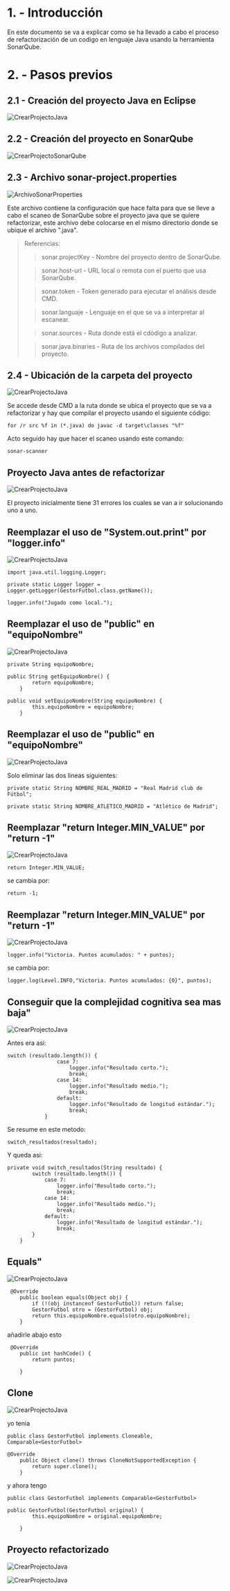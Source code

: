 # 1. - Introducción

En este documento se va a explicar como se ha llevado a cabo el proceso de refactorización de un codigo en lenguaje Java usando la herramienta SonarQube.

# 2. - Pasos previos

## 2.1 - Creación del proyecto Java en Eclipse

![CrearProjectoJava](/Fotos/1%20-%20Creacion%20de%20JavaProject%20en%20eclipse.png)

## 2.2 - Creación del proyecto en SonarQube

![CrearProjectoSonarQube](/Fotos/2%20-%20Creacion%20de%20proyecto%20en%20sonarqube.png)

## 2.3 - Archivo sonar-project.properties

![ArchivoSonarProperties](/Fotos/3%20-%20Rellenando%20el%20archivo%20sonar-project.properties.png)

Este archivo contiene la configuración que hace falta para que se lleve a cabo el scaneo de SonarQube sobre el proyecto java que se quiere refactorizar, este archivo debe colocarse en el mismo directorio donde se ubique el archivo ".java".

>Referencias:
>>sonar.projectKey - Nombre del proyecto dentro de SonarQube.
>
>>sonar.host-url - URL local o remota con el puerto que usa SonarQube.
>
>>sonar.token - Token generado para ejecutar el análisis desde CMD.
>
>>sonar.languaje - Lenguaje en el que se va a interpretar al escanear.
>
>>sonar.sources - Ruta donde está el cdódigo a analizar.
>
>>sonar.java.binaries - Ruta de los archivos compilados del proyecto.

## 2.4 - Ubicación de la carpeta del proyecto

![CrearProjectoJava](/Fotos/4%20-%20Ubicación%20del%20proyecto%20en%20CMD,%20compilado%20y%20lanzado%20del%20comando%20sonar-scanner.png)

Se accede desde CMD a la ruta donde se ubica el proyecto que se va a refactorizar y hay que compilar el proyecto usando el siguiente código:
~~~
for /r src %f in (*.java) do javac -d target\classes "%f"
~~~
Acto seguido hay que hacer el scaneo usando este comando:
~~~
sonar-scanner
~~~

## Proyecto Java antes de refactorizar

![CrearProjectoJava](/Fotos/5%20-%20Proyecto%20antes%20de%20refactorizar.png)

El proyecto inicialmente tiene 31 errores los cuales se van a ir solucionando uno a uno.

## Reemplazar el uso de "System.out.print" por "logger.info"

![CrearProjectoJava](/Fotos/6%20-%20Issue%20System.out%20a%20logger.png)

~~~
import java.util.logging.Logger;
~~~

~~~
private static Logger logger = Logger.getLogger(GestorFutbol.class.getName());
~~~

~~~
logger.info("Jugado como local.");
~~~

## Reemplazar el uso de "public" en "equipoNombre" 

![CrearProjectoJava](/Fotos/7%20-%20Issue%20static%20final%20or%20non-public.png)

~~~
private String equipoNombre;
~~~

~~~
public String getEquipoNombre() {
		return equipoNombre;
	}
~~~

~~~
public void setEquipoNombre(String equipoNombre) {
		this.equipoNombre = equipoNombre;
	}
~~~

## Reemplazar el uso de "public" en "equipoNombre" 

![CrearProjectoJava](/Fotos/8%20-%20Issue%20eliminar%20private%20field.png)

Solo eliminar las dos lineas siguientes:

~~~
private static String NOMBRE_REAL_MADRID = "Real Madrid club de Fútbol";
~~~

~~~
private static String NOMBRE_ATLETICO_MADRID = "Atlético de Madrid";
~~~

## Reemplazar "return Integer.MIN_VALUE" por "return -1" 

![CrearProjectoJava](/Fotos/9%20-%20Issue%20simply%20return.png)

~~~
return Integer.MIN_VALUE;
~~~
se cambia por:
~~~
return -1;
~~~


## Reemplazar "return Integer.MIN_VALUE" por "return -1" 

![CrearProjectoJava](/Fotos/10%20-%20Issue%20built-in.png)

~~~
logger.info("Victoria. Puntos acumulados: " + puntos);
~~~
se cambia por:
~~~
logger.log(Level.INFO,"Victoria. Puntos acumulados: {0}", puntos);
~~~

## Conseguir que la complejidad cognitiva sea mas baja" 

![CrearProjectoJava](/Fotos/11%20-%20Issue%20complejidad%20cognitiva.png)

Antes era asi:
~~~
switch (resultado.length()) {
                case 7:
                	logger.info("Resultado corto.");
                    break;
                case 14:
                	logger.info("Resultado medio.");
                    break;
                default:
                	logger.info("Resultado de longitud estándar.");
                    break;
            }
~~~
Se resume en este metodo:
~~~
switch_resultados(resultado);
~~~
Y queda asi:
~~~
private void switch_resultados(String resultado) {
		switch (resultado.length()) {
		    case 7:
		    	logger.info("Resultado corto.");
		        break;
		    case 14:
		    	logger.info("Resultado medio.");
		        break;
		    default:
		    	logger.info("Resultado de longitud estándar.");
		        break;
		}
	}
~~~

## Equals" 

![CrearProjectoJava](/Fotos/12%20-%20Issue%20equals(%20).png)

~~~
 @Override
    public boolean equals(Object obj) {
        if (!(obj instanceof GestorFutbol)) return false;
        GestorFutbol otro = (GestorFutbol) obj;
        return this.equipoNombre.equals(otro.equipoNombre);
    }
~~~
añadirle abajo esto
~~~
 @Override
    public int hashCode() {
		return puntos;
        
    }
~~~

## Clone 

![CrearProjectoJava](/Fotos/13%20-%20Issue%20clone.png)


yo tenia
~~~
public class GestorFutbol implements Cloneable, Comparable<GestorFutbol>
~~~

~~~
@Override
    public Object clone() throws CloneNotSupportedException {
        return super.clone();
    }
~~~

y ahora tengo

~~~
public class GestorFutbol implements Comparable<GestorFutbol>
~~~

~~~
public GestorFutbol(GestorFutbol original) {
        this.equipoNombre = original.equipoNombre;
       
    }
~~~

## Proyecto refactorizado

![CrearProjectoJava](/Fotos/15%20-%20Proyecto%20refactorizado.png)

![CrearProjectoJava](/Fotos/14%20-%20Issues%20a%20cero.png)